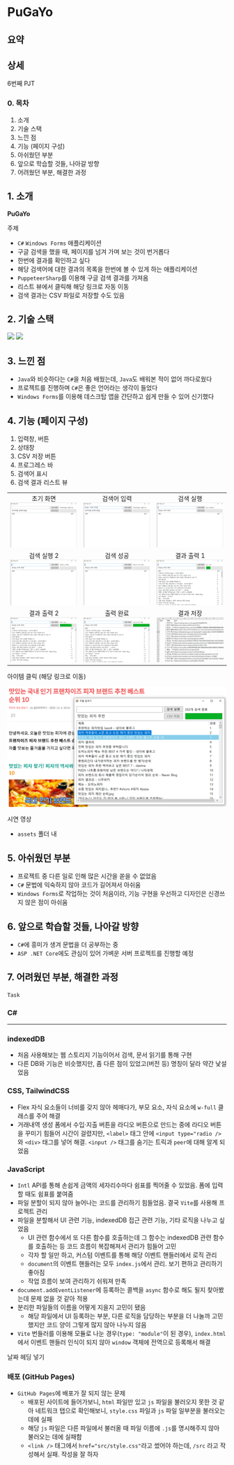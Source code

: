 # PuGaYo

## 요약

## 상세

6번째 PJT

### 0. 목차

1. 소개
2. 기술 스택
3. 느낀 점
4. 기능 (페이지 구성)
5. 아쉬웠던 부분
6. 앞으로 학습할 것들, 나아갈 방향
7. 어려웠던 부분, 해결한 과정

## 1. 소개

**PuGaYo**

주제

- `C#` `Windows Forms` 애플리케이션
- 구글 검색을 했을 때, 페이지를 넘겨 가며 보는 것이 번거롭다
- 한번에 결과를 확인하고 싶다
- 해당 검색어에 대한 결과의 목록을 한번에 볼 수 있게 하는 애플리케이션
- `PuppeteerSharp`를 이용해 구글 검색 결과를 가져옴
- 리스트 뷰에서 클릭해 해당 링크로 자동 이동
- 검색 결과는 CSV 파일로 저장할 수도 있음

## 2. 기술 스택

<!-- C# -->
<img src="https://img.shields.io/badge/c%23-68217A?style=for-the-badge&logo=csharp&logoColor=black">

<!-- .NET -->
<img src="https://img.shields.io/badge/.NET-512BD4?style=for-the-badge&logo=.NET&logoColor=white">

## 3. 느낀 점

- `Java`와 비슷하다는 `C#`을 처음 배웠는데, `Java`도 배워본 적이 없어 까다로웠다
- 프로젝트를 진행하며 `C#`은 좋은 언어라는 생각이 들었다
- `Windows Forms`를 이용해 데스크탑 앱을 간단하고 쉽게 만들 수 있어 신기했다

## 4. 기능 (페이지 구성)

1. 입력창, 버튼
2. 상태창
3. CSV 저장 버튼
4. 프로그레스 바
5. 검색어 표시
6. 검색 결과 리스트 뷰

|                                                       |                                                        |                                                       |
| :---------------------------------------------------: | :----------------------------------------------------: | :---------------------------------------------------: |
|   초기 화면 ![초기 화면](./assets/01-초기화면.png)    | 검색어 입력 ![검색어 입력](./assets/02-검색어입력.png) |  검색 실행 ![검색 실행 1](./assets/03-검색실행1.png)  |
| 검색 실행 2 ![검색 실행 2](./assets/04-검색실행2.png) |    검색 성공 ![검색 성공](./assets/05-검색성공.png)    | 결과 출력 1 ![결과 출력 1](./assets/06-결과출력1.png) |
| 결과 출력 2 ![결과 출력 2](./assets/07-결과출력2.png) |    출력 완료 ![출력 완료](./assets/08-출력완료.png)    |   결과 저장 ![결과 저장](./assets/10-결과저장.PNG)    |

아이템 클릭 (해당 링크로 이동)

![아이템 클릭](./assets/09-아이템클릭.PNG)

시연 영상

- `assets` 폴더 내

## 5. 아쉬웠던 부분

- 프로젝트 중 다른 일로 인해 많은 시간을 쏟을 수 없었음
- `C#` 문법에 익숙하지 않아 코드가 길어져서 아쉬움
- `Windows Forms`로 작업하는 것이 처음이라, 기능 구현을 우선하고 디자인은 신경쓰지 않은 점이 아쉬움

## 6. 앞으로 학습할 것들, 나아갈 방향

- `C#`에 흥미가 생겨 문법을 더 공부하는 중
- `ASP .NET Core`에도 관심이 있어 가벼운 서버 프로젝트를 진행할 예정

## 7. 어려웠던 부분, 해결한 과정

`Task`

### C#

---

### indexedDB

- 처음 사용해보는 웹 스토리지 기능이어서 검색, 문서 읽기를 통해 구현
- 다른 DB와 기능은 비슷했지만, 좀 다른 점이 있었고(버전 등) 명칭이 달라 약간 낯설었음

### CSS, TailwindCSS

- Flex 자식 요소들이 너비를 갖지 않아 헤매다가, 부모 요소, 자식 요소에 `w-full` 클래스를 주어 해결
- 거래내역 생성 폼에서 수입·지출 버튼을 라디오 버튼으로 만드는 중에 라디오 버튼을 꾸미기 힘들어 시간이 걸렸지만, `<label>` 태그 안에 `<input type="radio />`와 `<div>` 태그를 넣어 해결. `<input />` 태그를 숨기는 트릭과 `peer`에 대해 알게 되었음

### JavaScript

- `Intl` API를 통해 손쉽게 금액의 세자리수마다 쉼표를 찍어줄 수 있었음. 폼에 입력할 때도 쉼표를 붙여줌
- 파일 분할이 되지 않아 늘어나는 코드를 관리하기 힘들었음. 결국 `Vite`를 사용해 프로젝트 관리
- 파일을 분할해서 UI 관련 기능, indexedDB 접근 관련 기능, 기타 로직을 나누고 싶었음
  - UI 관련 함수에서 또 다른 함수를 호출하는데 그 함수는 indexedDB 관련 함수를 호출하는 등 코드 흐름이 복잡해져서 관리가 힘들어 고민
  - 각자 할 일만 하고, 커스텀 이벤트를 통해 해당 이벤트 핸들러에서 로직 관리
  - `document`의 이벤트 핸들러는 모두 `index.js`에서 관리. 보기 편하고 관리하기 좋아짐
  - 작업 흐름이 보여 관리하기 쉬워져 만족
- `document.addEventListener`에 등록하는 콜백을 `async` 함수로 해도 될지 찾아봤는데 문제 없을 것 같아 적용
- 분리한 파일들의 이름을 어떻게 지을지 고민이 됐음
  - 해당 파일에서 UI 등록하는 부분, 다른 로직을 담당하는 부분을 더 나눌까 고민했지만 코드 양이 그렇게 많지 않아 나누지 않음
- `Vite` 번들러를 이용해 모듈로 나눈 경우(`type: "module"`이 된 경우), `index.html`에서 이벤트 핸들러 인식이 되지 않아 `window` 객체에 전역으로 등록해서 해결

날짜 헤딩 넣기

### 배포 (GitHub Pages)

- `GitHub Pages`에 배포가 잘 되지 않는 문제
  - 배포된 사이트에 들어가보니, `html` 파일만 있고 `js` 파일을 불러오지 못한 것 같아 네트워크 탭으로 확인해보니, `style.css` 파일과 `js` 파일 일부분을 불러오는 데에 실패
  - 해당 `js` 파일은 다른 파일에서 불러올 때 파일 이름에 `.js`를 명시해주지 않아 불러오는 데에 실패함
  - `<link />` 태그에서 `href="src/style.css"`라고 썼어야 하는데, `/src` 라고 작성해서 실패. 작성을 잘 하자
